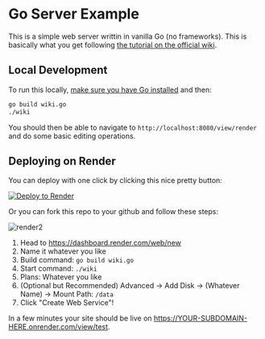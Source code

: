 # Go Server Example

This is a simple web server writtin in vanilla Go (no frameworks). This is basically what you get following [the tutorial on the official wiki](https://golang.org/doc/articles/wiki/). 

## Local Development

To run this locally, [make sure you have Go installed](https://golang.org/doc/install?download=go1.14.darwin-amd64.pkg) and then:

```bash
go build wiki.go
./wiki
```

You should then be able to navigate to `http://localhost:8080/view/render` and do some basic editing operations.

## Deploying on Render

You can deploy with one click by clicking this nice pretty button:

[![Deploy to Render](https://render.com/images/deploy-to-render-button.svg)](https://render.com/deploy)

Or you can fork this repo to your github and follow these steps:

![render2](https://user-images.githubusercontent.com/6764957/75396140-d85b0e80-58c1-11ea-834d-0e6900ce25c7.gif)

1. Head to https://dashboard.render.com/web/new
2. Name it whatever you like
3. Build command: `go build wiki.go`
4. Start command: `./wiki`
5. Plans: Whatever you like
6. (Optional but Recommended) Advanced -> Add Disk -> (Whatever Name) -> Mount Path: `/data`
7. Click "Create Web Service"!

In a few minutes your site should be live on https://YOUR-SUBDOMAIN-HERE.onrender.com/view/test.